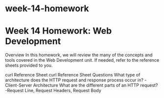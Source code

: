 # week-14-homework

# Week 14 Homework: Web Development
Overview
In this homework, we will review the many of the concepts and tools covered in the Web Development unit. If needed, refer to the reference sheets provided to you.

curl Reference Sheet curl Reference Sheet
Questions
What type of architecture does the HTTP request and response process occur in?
    -Client-Server Architecture
What are the different parts of an HTTP request?
    -Request Line, Request Headers, Request Body
